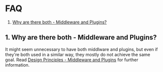 # FAQ

1. [Why are there both - Middleware and Plugins?](#1-why-are-there-both--middleware-and-plugins)

## 1. Why are there both - Middleware and Plugins?
It might seem unnecessary to have both middlware and plugins, but even if they're both used in a similar way, they mostly do not achieve the same goal. Read [Design Principles - Middleware and Plugins](Principles.md#2-middleware-and-plugins) for further information.

